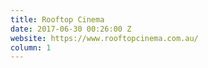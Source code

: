 ```yaml
---
title: Rooftop Cinema
date: 2017-06-30 00:26:00 Z
website: https://www.rooftopcinema.com.au/
column: 1
---
```


